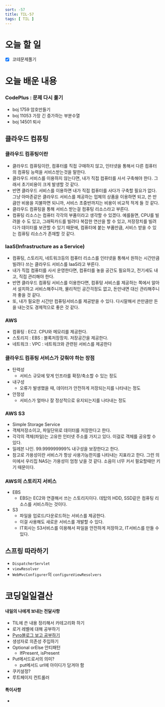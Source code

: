 ```yaml
---
sort: -57
title: TIL-57
tags: [ TIL ]
---
```


# 오늘 할 일

- [x] 코테문제풀기

# 오늘 배운 내용  

### CodePlus : 문제 다시 풀기

* boj 1759 암호만들기
* boj 11053 가장 긴 증가하는 부분수열
* boj 14501 퇴사



## 클라우드 컴퓨팅

### 클라우드 컴퓨팅이란

* 클라우드 컴퓨팅이란, 컴퓨터를 직접 구매하지 않고, 인터넷을 통해서 다른 컴퓨터의 컴퓨팅 능력을 서비스받는것을 말한다.
* 클라우드 서비스를 이용하지 않는다면, 내가 직접 컴퓨터를 사서 구축해야 한다. 그래서 초기비용이 크게 발생할 것 같다.
* 반면 클라우드 서비스를 이용하면 내가 직접 컴퓨터를 사다가 구축할 필요가 없다. 그냥 아마존같은 클라우드 서비스를 제공하는 업체의 상품을 이용하면 되고, 쓴 만큼만 비용을 지불하면 되니까, 서비스 초중반까지는 비용이 비교적 적게 들 것 같다.
* 클라우드 컴퓨팅을 통해 서비스 받는걸 컴퓨팅 리소스라고 부른다.
* 컴퓨팅 리소스는 컴퓨터 각각의 부품이라고 생각할 수 있겠다. 예를들면, CPU를 빌려쓸 수 도 있고, 그래픽카드를 빌려다 복잡한 연산을 할 수 있고, 저장장치를 빌려다가 데이터를 보관할 수 있기 때문에, 컴퓨터에 붙는 부품만큼, 서비스 받을 수 있는 컴퓨팅 리소스가 존재할 것 같다.

### IaaS(Infrastructure as a Service)

* 컴퓨팅, 스토리지, 네트워크등의 컴퓨터 리소스를 인터넷을 통해서 원하는 시간만큼 빌려다 쓰는 클라우드 서비스를 IaaS라고 부른다.
* 내가 직접 컴퓨터를 사서 운영한다면, 컴퓨터를 놓을 공간도 필요하고, 전기세도 내고, 직접 관리해야 한다.
* 반면 클라우드 컴퓨팅 서비스를 이용한다면, 컴퓨텅 서비스를 제공하는 쪽에서 알아서 설치하고 서비스해주니까, 물리적인 공간걱정도 없고, 돈만내면 대신 관리해주니까 좋을 것 같다.
* 또, 내가 필요한 시간만 컴퓨팅서비스를 제공받을 수 있다. 다시말해서 쓴만큼만 돈을 내는것도 경제적으로 좋은 것 같다.

### AWS

* 컴퓨팅 : EC2. CPU와 메모리를 제공한다.
* 스토리지 : EBS : 블록저장장치. 저장공간을 제공한다.
* 네트워크 : VPC : 네트워크와 관련된 서비스를 제공한다

### 클라우드 컴퓨팅 서비스가 갖춰야 하는 장점

* 탄력성
  * 서비스 규모에 맞게 인프라를 확장/축소할 수 있는 정도
* 내구성
  * 오류가 발생했을 때, 데이터가 안전하게 저장되는지를 나타내는 정도
* 안정성
  * 서비스가 얼마나 잘 정상적으로 유지되는지를 나타내는 정도

### AWS S3

* Simple Storage Service
* 객체저장소이고, 파일단위로 데이터를 저장한다고 한다.
* 각각의 객체(파일)는 고유한 인터넷 주소를 가지고 있다. 이걸로 객체를 공유할 수 있다.
* 일레븐 나인. 99.999999999% 내구성을 보장한다고 한다.
* 참고로 가용성이란 서비스가 항상 사용가능한지를 나타내는 지표라고 한다. 그런 의미에서 우리집 NAS는 가용성이 엄청 낮을 것 같다. 소음이 너무 커서 필요할때만 키기 때문이다.

### AWS의 스토리지 서비스

* EBS
  * EBS는 EC2와 연결해서 쓰는 스토리지이다. 데탑의 HDD, SSD같은 컴퓨팅 리소스를 서비스하는 것이다.
* S3
  * 파일을 업로드/다운로드하는 서비스를 제공한다. 
  * 이걸 사용해도 새로운 서비스를 개발할 수 있다.
  * IT회사는 S3서비스를 이용해서 파일을 안전하게 저장하고, IT서비스를 만들 수 있다.



## 스프링 따라하기

* `DispatcherServlet`
* `viewResolver`
* `WebMvcConfigurer`의 `configureViewResolvers`



# 코딩일일결산

#### 내일의 나에게 보내는 전달사항

* TIL에 쓴 내용 정리해서 카테고리화 하기
* 로거 레벨에 대해 공부하기
* [Pyro블로그 보고 공부하기](https://www.notion.so/REST-4cebf855900b4b0496acce657b5c8104)
* 생성자로 의존성 주입하기
* Optional orElse 안티패턴
  * IfPresent, isPresent
* Put메서드로서의 의미?
  * put메서드 url에 아이디가 담겨야 함
* 쿠키설정?
* 루트페이지 컨트롤러

#### 특이사항

* 
